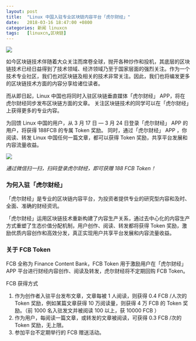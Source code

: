 ```yaml
---
layout: post
title:	"Linux 中国入驻专业区块链内容平台「虎尔财经」"
date:	2018-03-16 18:47:00 +0800 
categories:	新闻 linuxcn 
tags:	[linuxcn,区块链]
---
```



![](/Asserts/Images//attachment/album/201803/16/184036szhqcnwaqkzkhcwh.png)


如今区块链技术伴随着大众关注而席卷全球，抛开各种炒作和投机，其底层的区块链技术已经日益得到了技术领域、经济领域乃至于国家层面的强烈关注。作为一个技术专业社区，我们也对区块链及相关的技术非常关注。因此，我们也将编发更多的区块链技术方面的内容分享给诸位读者。


而从即日起，Linux 中国也将同时入驻区块链垂直媒体「虎尔财经」 APP，将在虎尔财经同步发布区块链方面的文章。 关注区块链技术的同学可以在「虎尔财经」上获得更多的专业内容。


为回馈 Linux 中国的用户，从 3 月 17 日 — 3 月 24 日登录「虎尔财经」 APP 的用户，将获得 188FCB 的专属 Token 奖励。 同时，通过「虎尔财经」 APP ，你阅读、转发 Linux 中国任何一篇文章，都可以获得 Token 奖励，共享平台发展和内容流量收益。


![](/Asserts/Images//attachment/album/201803/16/184550g6gpyry6rfdyz5zi.png)


*通过微信扫一扫，扫码登录虎尔财经，即可获赠 188 FCB Token！*


### 为何入驻「虎尔财经」


「虎尔财经」是专业的区块链内容平台，为投资者提供专业的研究型内容和及时、全面、准确的财经资讯。


「虎尔财经」运用区块链技术重新构建了内容生产关系，通过去中心化的内容生产方式重塑了生态价值分配机制，用户创作、阅读、转发都将获得 Token 奖励，激励优质内容创作和高效分发，真正实现用户共享平台发展和内容流量收益。


### 关于 FCB Token


FCB 全称为 Finance Content Bank，FCB Token 用于激励用户在「虎尔财经」 APP 平台进行财经内容创作、阅读及转发，虎尔财经将不定期回购 FCB Token。


FCB 获得方式


1. 作为创作者入驻平台发布文章，文章每被 1 人阅读，则获得 0.4 FCB /人次的 Token 奖励，例如某篇文章获得 10 万阅读量，则获得 4 万 FCB 的 Token 奖励。（前 1000 名入驻发文并被阅读 100 以上，获 10000 FCB ）
2. 作为用户，每阅读一篇文章，或转发的文章被阅读，可获得 0.3 FCB /次的 Token 奖励，无上限。
3. 参加平台不定期举行的 FCB 赠送活动。
